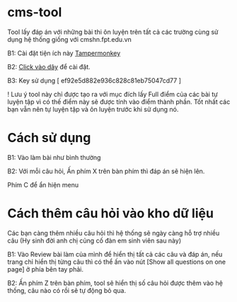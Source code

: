 # cms-tool
Tool lấy đáp án với những bài thi ôn luyện trên tất cả các trường cùng sử dụng hệ thống giống với cmshn.fpt.edu.vn

B1: Cài đặt tiện ích này [Tampermonkey](https://chrome.google.com/webstore/detail/tampermonkey/dhdgffkkebhmkfjojejmpbldmpobfkfo?hl=vi)

B2: [Click vào dây](https://github.com/nguyenvancaokyfpt/cms-tool/raw/main/script.user.js) để cài đặt.

B3: Key sử dụng [ ef92e5d882e936c828c81eb75047cd77 ]

! Lưu ý tool này chỉ được tạo ra với mục đích lấy Full điểm của các bài tự luyện tập vì có thế điểm này sẽ được tính vào điểm thành phần. Tốt nhất các bạn vẫn nên tự luyện tập và ôn luyện trước khi sử dụng nó.

# Cách sử dụng

B1: Vào làm bài như bình thường

B2: Với mỗi câu hỏi, Ấn phím X trên bàn phím thì đáp án sẽ hiện lên.

Phím C để ẩn hiện menu

# Cách thêm câu hỏi vào kho dữ liệu

Các bạn càng thêm nhiều câu hỏi thì hệ thống sẽ ngày càng hỗ trợ nhiều câu (Hy sinh đời anh chị củng cố đàn em sinh viên sau này)

B1: Vào Review bài làm của mình để hiển thị tất cả các câu và đáp án, nếu trang chỉ hiển thị từng câu thì có thể ấn vào nút [Show all questions on one page] ở phía bên tay phải.

B2: Ấn phím Z trên bàn phím, tool sẽ hiển thị số câu hỏi được thêm vào hệ thống, câu nào có rồi sẽ tự động bỏ qua.
